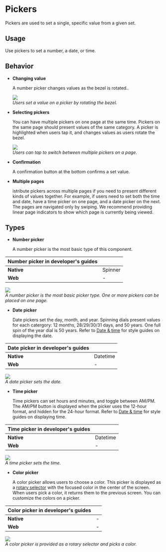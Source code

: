 # Pickers

Pickers are used to set a single, specific value from a given set.

## Usage

Use pickers to set a number, a date, or time.

## Behavior

-   **Changing value**

    A number picker changes values as the bezel is rotated..

    ![](media/ui_components_10.8.2_1-850x174.png)  
    *Users set a value on a picker by rotating the bezel.*

-   **Selecting pickers**

    You can have multiple pickers on one page at the same time. Pickers on the same page should present values of the same category. A picker is highlighted when users tap it, and changes values as users rotate the bezel.

    ![](media/ui_components_10.8.2_2-850x174.png)  
    *Users can tap to switch between multiple pickers on a page.*

-   **Confirmation**

    A confirmation button at the bottom confirms a set value.

-   **Multiple pages**

    istribute pickers across multiple pages if you need to present different kinds of values together. For example, if users need to set both the time and date, have a time picker on one page, and a date picker on the next. The pages are navigated only by swiping. We recommend providing linear page indicators to show which page is currently being viewed.

## Types

-   **Number picker**

    A number picker is the most basic type of this component.

|**Number picker** in developer's guides|          |
|-----------------|------------|
|  **Native**    |   Spinner   |
|  **Web**      |    -       |

  ![](media/ui_components_10.8.3_1-850x174.png)  
    *A number picker is the most basic picker type. One or more pickers can be placed on one page.*

-   **Date picker**

    Date pickers set the day, month, and year. Spinning dials present values for each catergory: 12 months, 28/29/30/31 days, and 50 years. One full spin of the year dial is 50 years. Refer to [Date & time](../writing-style.md#date_time) for style guides on displaying the date.

|**Date picker** in developer's guides|         |
|------------|-------------|
|  **Native**|    Datetime |
|   **Web**  |   -         |

  ![](media/ui_components_10.8.3_2-850x174.png)  
    *A date picker sets the date.*

-   **Time picker**

    Time pickers can set hours and minutes, and toggle between AM/PM. The AM/PM button is displayed when the picker uses the 12-hour format, and hidden for the 24-hour format. Refer to [Date & time](../writing-style.md#date_time) for style guides on displaying time.

|**Time picker** in developer's guides|           |
|--------------|------------|
|  **Native**   |   Datetime|
|    **Web**    |   -       |

  ![](media/ui_components_10.8.3_3-850x174.png)  
    *A time picker sets the time.*


-   **Color picker**

    A color picker allows users to choose a color. This picker is displayed as a [rotary selector](rotary-selectors.md) with the focused color in the center of the screen. When users pick a color, it returns them to the previous screen. You can customize the colors on a picker.

|**Color picker** in developer's guides|             |
|----------------|--------------|
|   **Native**   |    -         |
|    **Web**     |    -         |

  ![](media/ui_components_10.8.3_4-850x174.png)  
    *A color picker is provided as a rotary selector and picks a color.*
